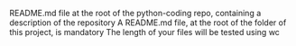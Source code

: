 README.md file at the root of the python-coding repo, containing a description of the repository A README.md file, at the root of the folder of this project, is mandatory The length of your files will be tested using wc